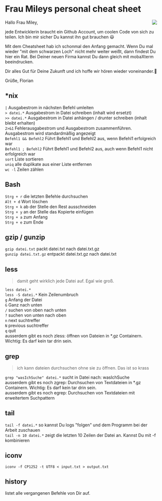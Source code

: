 # Frau Mileys personal cheat sheet
Hallo Frau Miley, <img align="right" src="https://mobaxterm.mobatek.net/img/moba/xterm_logo.png">

jede Entwicklerin braucht ein Github Account, um coolen Code von sich zu teilen. Ich bin mir sicher Du kannst ihn gut brauchen :smiley:

Mit dem Cheatsheet hab ich schonmal den Anfang gemacht. Wenn Du mal wieder "mit dem schwarzen Loch" nicht mehr weiter weißt, dann findest Du hier ein Rat. Bei Deiner neuen Firma kannst Du dann gleich mit mobaXterm beeindrucken.  

Dir alles Gut für Deine Zukunft und ich hoffe wir hören wieder voneinander.:hugs:  

Grüße, Florian  
## *nix
`|` Ausgabestrom in nächsten Befehl umleiten  
`> datei.*` Ausgabestrom in Datei schreiben (inhalt wird ersetzt)  
`>> datei.*` Ausgabestrom in Datei anhängen / drunter schreiben (inhalt bleibt erhalten)  
`2>&1` Fehlerausgabestrom und Ausgabestrom zusammenführen. Ausgabestrom wird standardmäßig angezeigt  
`Befehl1 && Befehl2` Führt Befehl1 und Befehl2 aus, wenn Befehl1 erfolgreich war  
`Befehl1 ; Befehl2` Führt Befehl1 und Befehl2 aus, auch wenn Befehl1 nicht erfolgreich war  
`sort` Liste sortieren  
`uniq` alle duplikate aus einer Liste entfernen  
`wc -l` Zeilen zählen  
## Bash
`Strg + r` die letzten Befehle durchsuchen  
`Alt + d` Wort löschen  
`Strg + k` ab der Stelle den Rest ausschneiden  
`Strg + y` an der Stelle das Kopierte einfügen  
`Strg + a` zum Anfang  
`Strg + e` zum Ende  
## gzip / gunzip
`gzip datei.txt` packt datei.txt nach datei.txt.gz  
`gunzip datei.txt.gz` entpackt datei.txt.gz nach datei.txt
## less
> damit geht wirklich jede Datei auf. Egal wie groß.

`less datei.*`   
`less -S datei.*` Kein Zeilenumbruch   
`g` Anfang der Datei  
`G` Ganz nach unten  
`/` suchen von oben nach unten  
`?` suchen von unten nach oben  
`n` next suchtreffer  
`N` previous suchtreffer  
`q` quit  
ausserdem gibt es noch zless: öffnen von Dateien in *.gz Containern. Wichtig: Es darf kein tar drin sein.
## grep
> ich kann dateien durchsuchen ohne sie zu öffnen. Das ist so krass

`grep "wasIchSuche" datei.*` sucht in Datei nach: wasIchSuche  
ausserdem gibt es noch zgrep: Durchsuchen von Textdateien in *.gz Containern. Wichtig: Es darf kein tar drin sein.  
ausserdem gibt es noch egrep: Durchsuchen von Textdateien mit erweitertem Suchpattern  
## tail
`tail -f datei.*` so kannst Du logs "folgen" und dem Programm bei der Arbeit zuschauen  
`tail -n 10 datei.*` zeigt die letzten 10 Zeilen der Datei an. Kannst Du mit -f kombinieren  
## iconv
`iconv -f CP1252 -t UTF8 < input.txt > output.txt`  
## history
listet alle vergangenen Befehle von Dir auf.
